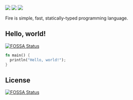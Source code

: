 <img src="https://api.travis-ci.com/maviek/fire-lang.svg?branch=master"/> <img src="https://img.shields.io/github/issues/maviek/fire-lang"/> <img src="https://img.shields.io/github/license/maviek/fire-lang"/>

Fire is simple, fast, statically-typed programming language.

## Hello, world!
[![FOSSA Status](https://app.fossa.io/api/projects/git%2Bgithub.com%2Fmaviek%2Ffire-lang.svg?type=shield)](https://app.fossa.io/projects/git%2Bgithub.com%2Fmaviek%2Ffire-lang?ref=badge_shield)


```rust
fn main() {
  println("Hello, world!");
}
```


## License
[![FOSSA Status](https://app.fossa.io/api/projects/git%2Bgithub.com%2Fmaviek%2Ffire-lang.svg?type=large)](https://app.fossa.io/projects/git%2Bgithub.com%2Fmaviek%2Ffire-lang?ref=badge_large)